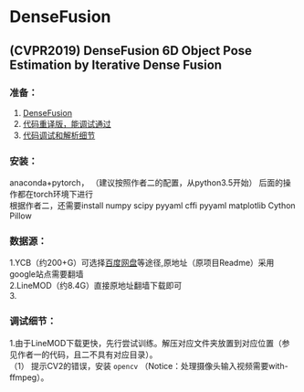 DenseFusion
========

(CVPR2019) DenseFusion 6D Object Pose Estimation by Iterative Dense Fusion
--------

### 准备：
1. [DenseFusion](https://github.com/j96w/DenseFusion/tree/Pytorch-1.0) <br>
2. [代码重译版，能调试通过](https://github.com/hoangcuongbk80/Object-RPE/tree/master/DenseFusion)<br>
3. [代码调试和解析细节](https://blog.csdn.net/weixin_43013761/article/details/103053585)

### 安装：
anaconda+pytorch， （建议按照作者二的配置，从python3.5开始） 后面的操作都在torch环境下进行 <br>
根据作者二，还需要install numpy scipy pyyaml cffi pyyaml matplotlib Cython Pillow

### 数据源：
1.YCB（约200+G）可选择[百度网盘](https://github.com/yuxng/PoseCNN/issues/81)等途径,原地址（原项目Readme）采用google站点需要翻墙 <br>
2.LineMOD（约8.4G）直接原地址翻墙下载即可 <br>
3.

### 调试细节：
1.由于LineMOD下载更快，先行尝试训练。解压对应文件夹放置到对应位置（参见作者一的代码，且二不具有对应目录）。 <br>
 （1） 提示CV2的错误，安装 `opencv` （Notice：处理摄像头输入视频需要with-ffmpeg）。 <br>
